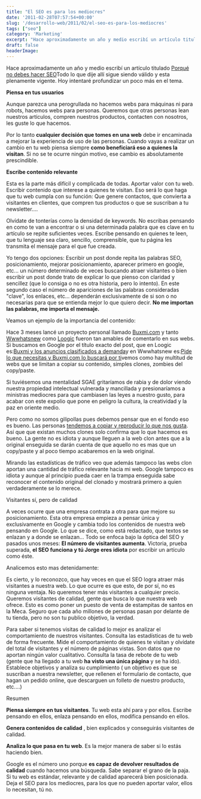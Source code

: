 ```yaml
---
title: "El SEO es para los mediocres"
date: '2011-02-28T07:57:54+00:00'
slug: '/desarrollo-web/2011/02/el-seo-es-para-los-mediocres'
tags: ["seo"]
category: 'Marketing'
excerpt: "Hace aproximadamente un año y medio escribí un artículo titulado [Porqué no debes hacer SEO]("
draft: false
headerImage: 
---
```

Hace aproximadamente un año y medio escribí un artículo titulado [Porqué no debes hacer SEO](http://static.squarespace.com/static/5303797ae4b0c6ad9e43f072/5303ce80e4b0400995a883d6/5303cf39e4b0400995a88b39/1392758585697/porque-no-debes-hacer-seo?format=original)Todo lo que dije allí sigue siendo válido y esta plenamente vigente. Hoy intentaré profundizar un poco más en el tema.

**Piensa en tus usuarios**

Aunque parezca una perogrullada no hacemos webs para máquinas ni para robots, hacemos webs para personas. Queremos que otras personas lean nuestros artículos, compren nuestros productos, contacten con nosotros, les guste lo que hacemos.

Por lo tanto **cualquier decisión que tomes en una web** debe ir encaminada a mejorar la experiencia de uso de las personas. Cuando vayas a realizar un cambio en tu web piensa siempre **como beneficiará eso a quienes la visitan**.  Si no se te ocurre ningún motivo, ese cambio es absolutamente prescindible.

**Escribe contenido relevante**

Esta es la parte más difícil y complicada de todas. Aportar valor con tu web. Escribir contenido que interese a quienes te visitan. Eso será lo que haga que tu web cumpla con su función: Que genere contactos, que convierta a visitantes en clientes, que compren tus productos o que se suscriban a tu newsletter....

Olvídate de tonterías como la densidad de keywords. No escribas pensando en como te van a encontrar o si una determinada palabra que es clave en tu artículo se repite suficientes veces. Escribe pensando en quienes te leen, que tu lenguaje sea claro, sencillo, comprensible, que tu página les transmita el mensaje para el que fue creada.

Yo tengo dos opciones: Escribir un post donde repita las palabras SEO, posicionamiento, mejorar posicionamiento, aparecer primero en google, etc... un número determinado de veces buscando atraer visitantes o bien escribir un post donde trato de explicar lo que pienso con claridad y sencillez (que lo consiga o no es otra historia, pero lo intento). En este segundo caso el número de apariciones de las palabras consideradas "clave", los enlaces, etc... dependerán exclusivamente de si son o no necesarias para que se entienda mejor lo que quiero decir.  **No me importan las palabras, me importa el mensaje.**

Veamos un ejemplo de la importancia del contenido:

Hace 3 meses lancé un proyecto personal llamado [Buxmi.com](http://static.squarespace.com/static/5303797ae4b0c6ad9e43f072/5303ce80e4b0400995a883d6/5303cf35e4b0400995a88b0c/1392758581676/?format=original) y tanto [Wwwhatsnew](http://static.squarespace.com/static/5303797ae4b0c6ad9e43f072/5303ce80e4b0400995a883d6/5303cf35e4b0400995a88b0c/1392758581676/?format=original) como [Loogic](http://static.squarespace.com/static/5303797ae4b0c6ad9e43f072/5303ce80e4b0400995a883d6/5303cf35e4b0400995a88b0c/1392758581676/?format=original) fueron tan amables de comentarlo en sus webs. Si buscamos en Google por el título exacto del post, que en Loogic es:[Buxmi y los anuncios clasificados a demanda](http://loogic.com/buxmi-y-los-anuncios-clasificados-a-demanda/)y en Wwwhatsnew es:[Pide lo que necesitas y Buxmi.com lo buscará por ti](http://wwwhatsnew.com/2010/12/01/pide-lo-que-necesitas-y-buxmi-com-lo-buscara-por-ti/)vemos como hay multitud de webs que se limitan a copiar su contenido, simples clones, zombies del copy/paste.

Si tuviésemos una mentalidad SGAE gritaríamos de rabia y de dolor viendo nuestra propiedad intelectual vulnerada y mancillada y presionaríamos a ministras mediocres para que cambiasen las leyes a nuestro gusto, para acabar con este expolio que pone en peligro la cultura, la creatividad y la paz en oriente medio.

Pero como no somos gilipollas pues debemos pensar que en el fondo eso es bueno. Las personas [tendemos a copiar y reproducir lo que nos gusta](http://static.squarespace.com/static/5303797ae4b0c6ad9e43f072/5303ce80e4b0400995a883d6/5303cf39e4b0400995a88b3c/1392758585953/el-peligro-de-que-copien-tu-idea?format=original). Así que que existan muchos clones solo confirma que lo que hacemos es bueno. La gente no es idiota y aunque lleguen a la web clon antes que a la original enseguida se darán cuenta de que aquello no es mas que un copy/paste y al poco tiempo acabaremos en la web original.

Mirando las estadísticas de tráfico veo que además tampoco las webs clon aportan una cantidad de tráfico relevante hacia mi web. Google tampoco es idiota y aunque al principio pueda caer en la trampa enseguida sabe reconocer el contenido original del clonado y mostrará primero a quien verdaderamente se lo merece.

Visitantes sí, pero de calidad

A veces ocurre que una empresa contrata a otra para que mejore su posicionamiento. Esta otra empresa empieza a pensar única y exclusivamente en Google y cambia todo los contenidos de nuestra web pensando en Google. Lo que se dice, como está redactado, que textos se enlazan y a donde se enlazan... Todo se enfoca bajo la óptica del SEO y pasados unos meses:  **El número de visitantes aumenta**. Victoria, prueba superada, **el SEO funciona y tú Jorge eres idiota** por escribir un artículo como éste.

Analicemos esto mas detenidamente:

Es cierto, y lo reconozco, que hay veces en que el SEO logra atraer más visitantes a nuestra web. Lo que ocurre es que esto, de por sí, no es ninguna ventaja. No queremos tener más visitantes a cualquier precio. Queremos visitantes de calidad, gente que busca lo que nuestra web ofrece. Esto es como poner un puesto de venta de estampitas de santos en la Meca. Seguro que cada año millones de personas pasan por delante de tu tienda, pero no son tu publico objetivo, la verdad.

Para saber si tenemos visitas de calidad lo mejor es analizar el comportamiento de nuestros visitantes. Consulta las estadísticas de tu web de forma frecuente. Mide el comportamiento de quienes te visitan y olvídate del total de visitantes y el número de páginas vistas. Son datos que no aportan ningún valor cualitativo. Consulta la tasa de rebote de tu web (gente que ha llegado a tu web **ha visto una única página** y se ha ido). Establece objetivos y analiza su cumplimiento ( un objetivo es que se suscriban a nuestra newsletter, que rellenen el formulario de contacto, que hagan un pedido online, que descarguen un folleto de nuestro producto, etc....)

Resumen

**Piensa siempre en tus visitantes**. Tu web esta ahí para y por ellos. Escribe pensando en ellos, enlaza pensando en ellos, modifica pensando en ellos. 

**Genera contenidos de calidad** , bien explicados y conseguirás visitantes de calidad.

**Analiza lo que pasa en tu web**. Es la mejor manera de saber si lo estás haciendo bien.

Google es el número uno porque **es capaz de devolver resultados de calidad** cuando hacemos una búsqueda. Sabe separar el grano de la paja. Si tu web es estándar, relevante y de calidad aparecerá bien posicionada. Deja el SEO para los mediocres, para los que no pueden aportar valor, ellos lo necesitan, tú no.
